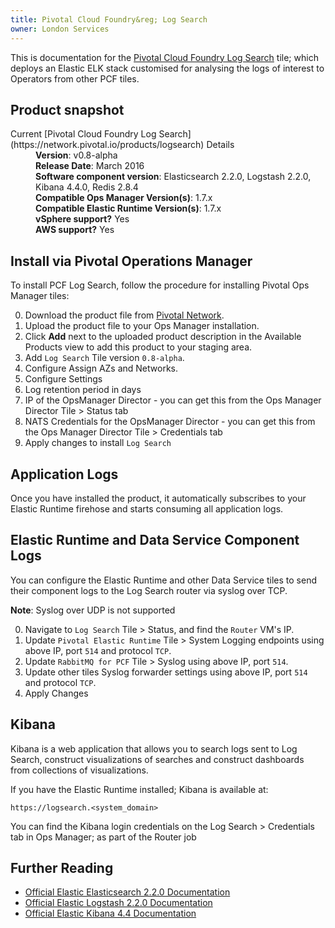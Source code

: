 ```yaml
---
title: Pivotal Cloud Foundry&reg; Log Search
owner: London Services
---
```


This is documentation for the [Pivotal Cloud Foundry Log Search](https://network.pivotal.io/products/logsearch) tile; which deploys
an Elastic ELK stack customised for analysing the logs of interest to Operators from other PCF tiles.

## Product snapshot

<dl>
<dt>Current [Pivotal Cloud Foundry Log Search](https://network.pivotal.io/products/logsearch) Details</dt>
<dd><strong>Version</strong>: v0.8-alpha </dd>
<dd><strong>Release Date</strong>: March 2016</dd>
<dd><strong>Software component version</strong>: Elasticsearch 2.2.0, Logstash 2.2.0, Kibana 4.4.0, Redis 2.8.4</dd>
<dd><strong>Compatible Ops Manager Version(s)</strong>: 1.7.x</dd>
<dd><strong>Compatible Elastic Runtime Version(s)</strong>:  1.7.x</dd>
<dd><strong>vSphere support?</strong> Yes</dd>
<dd><strong>AWS support?</strong> Yes</dd>
</dl>

## Install via Pivotal Operations Manager

To install PCF Log Search, follow the procedure for installing Pivotal Ops Manager tiles:

0. Download the product file from [Pivotal Network](https://network.pivotal.io/).
0. Upload the product file to your Ops Manager installation.
0. Click **Add** next to the uploaded product description in the Available Products view to add this product to your staging area.
0. Add `Log Search` Tile version `0.8-alpha`.  
0. Configure Assign AZs and Networks.
0. Configure Settings 
  0. Log retention period in days
  0. IP of the OpsManager Director - you can get this from the Ops Manager Director Tile > Status tab
  0. NATS Credentials for the OpsManager Director - you can get this from the Ops Manager Director Tile > Credentials tab
0. Apply changes to install `Log Search`

## Application Logs

Once you have installed the product, it automatically subscribes to your Elastic Runtime firehose and starts consuming all application logs.

## Elastic Runtime and Data Service Component Logs

You can configure the Elastic Runtime and other Data Service tiles to send their component logs to the Log Search router via syslog over TCP.

<p class="note"><strong>Note</strong>: Syslog over UDP is not supported</p>


0.  Navigate to `Log Search` Tile > Status, and find the `Router` VM's IP.
0.  Update `Pivotal Elastic Runtime` Tile > System Logging endpoints using above IP, port `514` and protocol `TCP`.
0.  Update `RabbitMQ for PCF` Tile > Syslog using above IP, port `514`.
0.  Update other tiles Syslog forwarder settings using above IP, port `514` and protocol `TCP`.
0.  Apply Changes

## Kibana 

Kibana is a web application that allows you to search logs sent to Log Search, construct visualizations of searches and construct dashboards from collections of visualizations.

If you have the Elastic Runtime installed; Kibana is available at:

```
https://logsearch.<system_domain>
```

You can find the Kibana login credentials on the Log Search > Credentials tab in Ops Manager; as part of the Router job 

## Further Reading

* [Official Elastic Elasticsearch 2.2.0 Documentation](https://www.elastic.co/guide/en/elasticsearch/reference/2.2/index.html)
* [Official Elastic Logstash 2.2.0 Documentation](https://www.elastic.co/guide/en/logstash/2.2/index.html)
* [Official Elastic Kibana 4.4 Documentation](https://www.elastic.co/guide/en/kibana/4.4/index.html)
